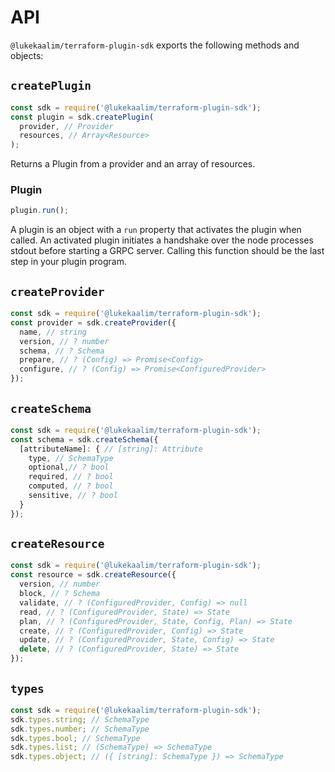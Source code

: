 # API

`@lukekaalim/terraform-plugin-sdk` exports the following methods and objects:

## `createPlugin`
```js
const sdk = require('@lukekaalim/terraform-plugin-sdk');
const plugin = sdk.createPlugin(
  provider, // Provider
  resources, // Array<Resource>
);
```
Returns a Plugin from a provider and an array of resources.

### Plugin
```js
plugin.run();
```
A plugin is an object with a `run` property that activates the plugin when called. An activated plugin initiates a handshake over the node processes stdout before starting a GRPC server. Calling this function should be the last step in your plugin program.

## `createProvider`
```js
const sdk = require('@lukekaalim/terraform-plugin-sdk');
const provider = sdk.createProvider({
  name, // string
  version, // ? number
  schema, // ? Schema
  prepare, // ? (Config) => Promise<Config>
  configure, // ? (Config) => Promise<ConfiguredProvider>
});
```

## `createSchema`
```js
const sdk = require('@lukekaalim/terraform-plugin-sdk');
const schema = sdk.createSchema({
  [attributeName]: { // [string]: Attribute
    type, // SchemaType
    optional,// ? bool
    required, // ? bool
    computed, // ? bool
    sensitive, // ? bool
  }
});
```

## `createResource`
```js
const sdk = require('@lukekaalim/terraform-plugin-sdk');
const resource = sdk.createResource({
  version, // number
  block, // ? Schema
  validate, // ? (ConfiguredProvider, Config) => null
  read, // ? (ConfiguredProvider, State) => State
  plan, // ? (ConfiguredProvider, State, Config, Plan) => State
  create, // ? (ConfiguredProvider, Config) => State
  update, // ? (ConfiguredProvider, State, Config) => State 
  delete, // ? (ConfiguredProvider, State) => State
});
```
## `types`
```js
const sdk = require('@lukekaalim/terraform-plugin-sdk');
sdk.types.string; // SchemaType
sdk.types.number; // SchemaType
sdk.types.bool; // SchemaType
sdk.types.list; // (SchemaType) => SchemaType
sdk.types.object; // ({ [string]: SchemaType }) => SchemaType
```